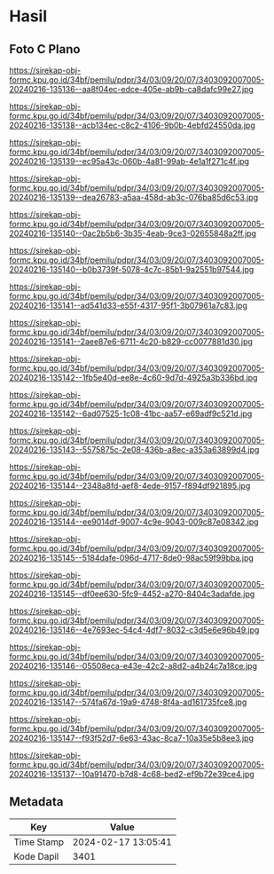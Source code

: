 # Hasil

## Foto C Plano

https://sirekap-obj-formc.kpu.go.id/34bf/pemilu/pdpr/34/03/09/20/07/3403092007005-20240216-135136--aa8f04ec-edce-405e-ab9b-ca8dafc99e27.jpg

https://sirekap-obj-formc.kpu.go.id/34bf/pemilu/pdpr/34/03/09/20/07/3403092007005-20240216-135138--acb134ec-c8c2-4106-9b0b-4ebfd24550da.jpg

https://sirekap-obj-formc.kpu.go.id/34bf/pemilu/pdpr/34/03/09/20/07/3403092007005-20240216-135139--ec95a43c-060b-4a81-99ab-4e1a1f271c4f.jpg

https://sirekap-obj-formc.kpu.go.id/34bf/pemilu/pdpr/34/03/09/20/07/3403092007005-20240216-135139--dea26783-a5aa-458d-ab3c-076ba85d6c53.jpg

https://sirekap-obj-formc.kpu.go.id/34bf/pemilu/pdpr/34/03/09/20/07/3403092007005-20240216-135140--0ac2b5b6-3b35-4eab-9ce3-02655848a2ff.jpg

https://sirekap-obj-formc.kpu.go.id/34bf/pemilu/pdpr/34/03/09/20/07/3403092007005-20240216-135140--b0b3739f-5078-4c7c-85b1-9a2551b97544.jpg

https://sirekap-obj-formc.kpu.go.id/34bf/pemilu/pdpr/34/03/09/20/07/3403092007005-20240216-135141--ad541d33-e55f-4317-95f1-3b07961a7c83.jpg

https://sirekap-obj-formc.kpu.go.id/34bf/pemilu/pdpr/34/03/09/20/07/3403092007005-20240216-135141--2aee87e6-6711-4c20-b829-cc0077881d30.jpg

https://sirekap-obj-formc.kpu.go.id/34bf/pemilu/pdpr/34/03/09/20/07/3403092007005-20240216-135142--1fb5e40d-ee8e-4c60-9d7d-4925a3b336bd.jpg

https://sirekap-obj-formc.kpu.go.id/34bf/pemilu/pdpr/34/03/09/20/07/3403092007005-20240216-135142--6ad07525-1c08-41bc-aa57-e69adf9c521d.jpg

https://sirekap-obj-formc.kpu.go.id/34bf/pemilu/pdpr/34/03/09/20/07/3403092007005-20240216-135143--5575875c-2e08-436b-a8ec-a353a63899d4.jpg

https://sirekap-obj-formc.kpu.go.id/34bf/pemilu/pdpr/34/03/09/20/07/3403092007005-20240216-135144--2348a8fd-aef8-4ede-9157-f894df921895.jpg

https://sirekap-obj-formc.kpu.go.id/34bf/pemilu/pdpr/34/03/09/20/07/3403092007005-20240216-135144--ee9014df-9007-4c9e-9043-009c87e08342.jpg

https://sirekap-obj-formc.kpu.go.id/34bf/pemilu/pdpr/34/03/09/20/07/3403092007005-20240216-135145--5184dafe-096d-4717-8de0-98ac59f99bba.jpg

https://sirekap-obj-formc.kpu.go.id/34bf/pemilu/pdpr/34/03/09/20/07/3403092007005-20240216-135145--df0ee630-5fc9-4452-a270-8404c3adafde.jpg

https://sirekap-obj-formc.kpu.go.id/34bf/pemilu/pdpr/34/03/09/20/07/3403092007005-20240216-135146--4e7693ec-54c4-4df7-8032-c3d5e6e96b49.jpg

https://sirekap-obj-formc.kpu.go.id/34bf/pemilu/pdpr/34/03/09/20/07/3403092007005-20240216-135146--05508eca-e43e-42c2-a8d2-a4b24c7a18ce.jpg

https://sirekap-obj-formc.kpu.go.id/34bf/pemilu/pdpr/34/03/09/20/07/3403092007005-20240216-135147--574fa67d-19a9-4748-8f4a-ad161735fce8.jpg

https://sirekap-obj-formc.kpu.go.id/34bf/pemilu/pdpr/34/03/09/20/07/3403092007005-20240216-135147--f93f52d7-6e63-43ac-8ca7-10a35e5b8ee3.jpg

https://sirekap-obj-formc.kpu.go.id/34bf/pemilu/pdpr/34/03/09/20/07/3403092007005-20240216-135137--10a91470-b7d8-4c68-bed2-ef9b72e39ce4.jpg


## Metadata

| Key        | Value               |
| ---------- | ------------------- |
| Time Stamp | 2024-02-17 13:05:41 |
| Kode Dapil | 3401                |



